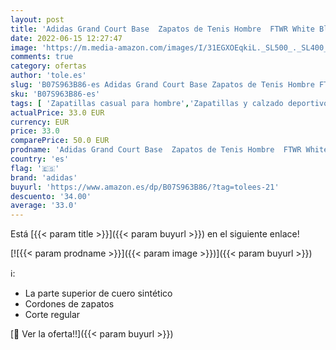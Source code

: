 ```yaml
---
layout: post
title: 'Adidas Grand Court Base  Zapatos de Tenis Hombre  FTWR White Blue Active Red  43 1/3 EU'
date: 2022-06-15 12:27:47
image: 'https://m.media-amazon.com/images/I/31EGXOEqkiL._SL500_._SL400_.jpg'
comments: true
category: ofertas
author: 'tole.es'
slug: 'B07S963B86-es Adidas Grand Court Base Zapatos de Tenis Hombre FTWR White...'
sku: 'B07S963B86-es'
tags: [ 'Zapatillas casual para hombre','Zapatillas y calzado deportivo para hombre','Zapatos','Zapatos para hombre','Zapatos y complementos','adidas','zapatos','🇪🇸', ]
actualPrice: 33.0 EUR
currency: EUR
price: 33.0
comparePrice: 50.0 EUR
prodname: 'Adidas Grand Court Base  Zapatos de Tenis Hombre  FTWR White Blue Active Red  43 1/3 EU'
country: 'es'
flag: '🇪🇸'
brand: 'adidas'
buyurl: 'https://www.amazon.es/dp/B07S963B86/?tag=tolees-21'
descuento: '34.00'
average: '33.0'
---
```


Está [{{< param title >}}]({{< param buyurl >}}) en el siguiente enlace!

[![{{< param prodname >}}]({{< param image >}})]({{< param buyurl >}})

ℹ️:

- La parte superior de cuero sintético
- Cordones de zapatos
- Corte regular

[🛒 Ver la oferta!!]({{< param buyurl >}})
